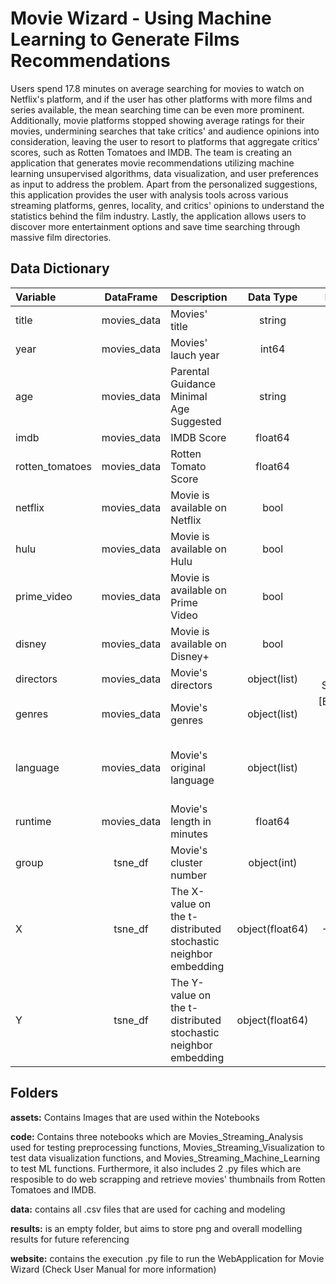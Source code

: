 # Movie Wizard - Using Machine Learning to Generate Films Recommendations
Users spend 17.8 minutes on average searching for movies to watch on Netflix's
platform, and if the user has other platforms with more films and series available, the mean
searching time can be even more prominent. Additionally, movie platforms stopped showing
average ratings for their movies, undermining searches that take critics' and audience opinions
into consideration, leaving the user to resort to platforms that aggregate critics' scores, such as
Rotten Tomatoes and IMDB.
The team is creating an application that generates movie recommendations utilizing
machine learning unsupervised algorithms, data visualization, and user preferences as input to
address the problem. Apart from the personalized suggestions, this application provides the user
with analysis tools across various streaming platforms, genres, locality, and critics' opinions to
understand the statistics behind the film industry. Lastly, the application allows users to discover
more entertainment options and save time searching through massive film directories. 

## Data Dictionary
|Variable|DataFrame|Description|Data Type|Example|
|:---|:---:|:----|:---:|:---:|
|title|movies_data|Movies' title|string|The Irishman|
|year|movies_data|Movies' lauch year|int64|2019|
|age|movies_data|Parental Guidance Minimal Age Suggested|string|18+|
|imdb|movies_data|IMDB Score|float64|7.8|
|rotten_tomatoes|movies_data|Rotten Tomato Score|float64|98.0|
|netflix|movies_data|Movie is available on Netflix|bool|True|
|hulu|movies_data|Movie is available on Hulu|bool|False|
|prime_video|movies_data|Movie is available on Prime Video|bool|False|
|disney|movies_data|Movie is available on Disney+|bool|False|
|directors|movies_data|Movie's directors|object(list)|[Marting Scorsese]|
|genres|movies_data|Movie's genres|object(list)|[Biography, Crime, Drama]|
|language|movies_data|Movie's original language|object(list)|[English, Italian, Latin, Spanish, German]|
|runtime|movies_data|Movie's length in minutes|float64|209.0|
|group|tsne_df|Movie's cluster number|object(int)|18|
|X|tsne_df|The X-value on the t-distributed stochastic neighbor embedding|object(float64)|-64.7094|
|Y|tsne_df|The Y-value on the t-distributed stochastic neighbor embedding|object(float64)|43.7906|

## Folders

__assets:__ Contains Images that are used within the Notebooks

__code:__ Contains three notebooks which are Movies_Streaming_Analysis used for testing preprocessing functions,
Movies_Streaming_Visualization to test data visualization functions, and Movies_Streaming_Machine_Learning to test ML functions.
Furthermore, it also includes 2 .py files which are resposible to do web scrapping and retrieve movies' thumbnails from Rotten Tomatoes and IMDB.

__data:__ contains all .csv files that are used for caching and modeling

__results:__ is an empty folder, but aims to store png and overall modelling results for future referencing

__website:__ contains the execution .py file to run the WebApplication for Movie Wizard (Check User Manual for more information)
